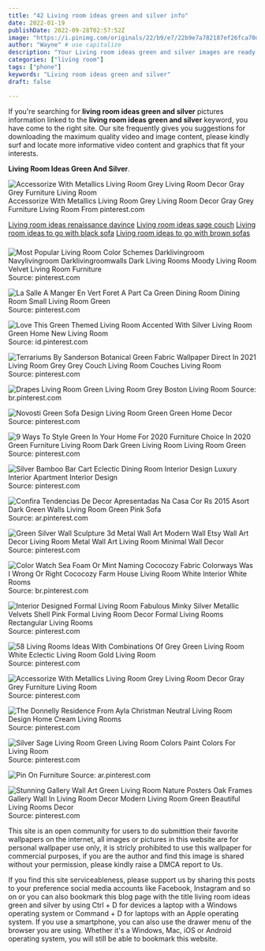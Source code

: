 ```yaml
---
title: "42 Living room ideas green and silver info"
date: 2022-01-19
publishDate: 2022-09-28T02:57:52Z
image: "https://i.pinimg.com/originals/22/b9/e7/22b9e7a782187ef26fca70d1564c7f5a.jpg"
author: "Wayne" # use capitalize
description: "Your Living room ideas green and silver images are ready in this website. Living room ideas green and silver are a topic that is being searched for and liked by netizens today. You can Find and Download the Living room ideas green and silver files here. Download all royalty-free photos."
categories: ["living room"]
tags: ["phone"]
keywords: "Living room ideas green and silver"
draft: false

---
```


If you're searching for **living room ideas green and silver** pictures information linked to the **living room ideas green and silver** keyword, you have come to the right  site.  Our site frequently  gives you  suggestions  for downloading  the maximum  quality video and image  content, please kindly surf and locate more informative video content and graphics  that fit your interests.

**Living Room Ideas Green And Silver**. 

![Accessorize With Metallics Living Room Grey Living Room Decor Gray Grey Furniture Living Room](https://i.pinimg.com/originals/a1/e2/51/a1e2516431ab544ea6932450f2b10872.jpg "Accessorize With Metallics Living Room Grey Living Room Decor Gray Grey Furniture Living Room")
Accessorize With Metallics Living Room Grey Living Room Decor Gray Grey Furniture Living Room From pinterest.com

[Living room ideas renaissance davince](/living-room-ideas-renaissance-davince/)
[Living room ideas sage couch](/living-room-ideas-sage-couch/)
[Living room ideas to go with black sofa](/living-room-ideas-to-go-with-black-sofa/)
[Living room ideas to go with brown sofas](/living-room-ideas-to-go-with-brown-sofas/)



### 

 


![Most Popular Living Room Color Schemes Darklivingroom Navylivingroom Darklivingroomwalls Dark Living Rooms Moody Living Room Velvet Living Room Furniture](https://i.pinimg.com/originals/3a/9e/43/3a9e43738e97844a1214d83ad7a24fbe.jpg "Most Popular Living Room Color Schemes Darklivingroom Navylivingroom Darklivingroomwalls Dark Living Rooms Moody Living Room Velvet Living Room Furniture")
Source: pinterest.com

 

![La Salle A Manger En Vert Foret A Part Ca Green Dining Room Dining Room Small Living Room Green](https://i.pinimg.com/originals/68/8c/fb/688cfb436cce9c5aea6434eda456b8d3.jpg "La Salle A Manger En Vert Foret A Part Ca Green Dining Room Dining Room Small Living Room Green")
Source: pinterest.com

 

![Love This Green Themed Living Room Accented With Silver Living Room Green Home New Living Room](https://i.pinimg.com/originals/22/5e/7e/225e7e3f948d2c26fc298f1e0269f0ba.jpg "Love This Green Themed Living Room Accented With Silver Living Room Green Home New Living Room")
Source: id.pinterest.com

 

![Terrariums By Sanderson Botanical Green Fabric Wallpaper Direct In 2021 Living Room Grey Grey Couch Living Room Couches Living Room](https://i.pinimg.com/736x/21/13/90/211390d262ae9143fc25b55139e8ac03.jpg "Terrariums By Sanderson Botanical Green Fabric Wallpaper Direct In 2021 Living Room Grey Grey Couch Living Room Couches Living Room")
Source: pinterest.com

 

![Drapes Living Room Green Living Room Grey Boston Living Room](https://i.pinimg.com/originals/83/17/c1/8317c10afb5dcf95a99438feefc47c92.jpg "Drapes Living Room Green Living Room Grey Boston Living Room")
Source: br.pinterest.com

 

![Novosti Green Sofa Design Living Room Green Green Home Decor](https://i.pinimg.com/originals/08/83/ec/0883ec189e53922fcdd9fb85bf4d5786.jpg "Novosti Green Sofa Design Living Room Green Green Home Decor")
Source: pinterest.com

 

![9 Ways To Style Green In Your Home For 2020 Furniture Choice In 2020 Green Furniture Living Room Dark Green Living Room Living Room Green](https://i.pinimg.com/originals/5f/cd/6c/5fcd6cb721476291e22c9a1ed6a7dd19.jpg "9 Ways To Style Green In Your Home For 2020 Furniture Choice In 2020 Green Furniture Living Room Dark Green Living Room Living Room Green")
Source: pinterest.com

 

![Silver Bamboo Bar Cart Eclectic Dining Room Interior Design Luxury Interior Apartment Interior Design](https://i.pinimg.com/originals/1a/58/da/1a58da340a82325c6e891dd7e4c8f37a.jpg "Silver Bamboo Bar Cart Eclectic Dining Room Interior Design Luxury Interior Apartment Interior Design")
Source: pinterest.com

 

![Confira Tendencias De Decor Apresentadas Na Casa Cor Rs 2015 Asort Dark Green Walls Living Room Green Pink Sofa](https://i.pinimg.com/originals/c6/10/ec/c610ecb6fa530c3f10ea5b84dd7f41f1.jpg "Confira Tendencias De Decor Apresentadas Na Casa Cor Rs 2015 Asort Dark Green Walls Living Room Green Pink Sofa")
Source: ar.pinterest.com

 

![Green Silver Wall Sculpture 3d Metal Wall Art Modern Wall Etsy Wall Art Decor Living Room Metal Wall Art Living Room Minimal Wall Decor](https://i.pinimg.com/originals/14/e1/a3/14e1a3545b7bd833e1ce05e91ab52783.jpg "Green Silver Wall Sculpture 3d Metal Wall Art Modern Wall Etsy Wall Art Decor Living Room Metal Wall Art Living Room Minimal Wall Decor")
Source: pinterest.com

 

![Color Watch Sea Foam Or Mint Naming Cococozy Fabric Colorways Was I Wrong Or Right Cococozy Farm House Living Room White Interior White Rooms](https://i.pinimg.com/originals/7c/23/08/7c23081aa5252e0e0cf3d0cc3df6bf4f.jpg "Color Watch Sea Foam Or Mint Naming Cococozy Fabric Colorways Was I Wrong Or Right Cococozy Farm House Living Room White Interior White Rooms")
Source: br.pinterest.com

 

![Interior Designed Formal Living Room Fabulous Minky Silver Metallic Velvets Shell Pink Formal Living Room Decor Formal Living Rooms Rectangular Living Rooms](https://i.pinimg.com/originals/77/91/36/779136e1b9d2ba3b476ae90bcbbbcea3.png "Interior Designed Formal Living Room Fabulous Minky Silver Metallic Velvets Shell Pink Formal Living Room Decor Formal Living Rooms Rectangular Living Rooms")
Source: pinterest.com

 

![58 Living Rooms Ideas With Combinations Of Grey Green Living Room White Eclectic Living Room Gold Living Room](https://i.pinimg.com/originals/eb/21/47/eb214744189139bad13fff0dc206afea.jpg "58 Living Rooms Ideas With Combinations Of Grey Green Living Room White Eclectic Living Room Gold Living Room")
Source: pinterest.com

 

![Accessorize With Metallics Living Room Grey Living Room Decor Gray Grey Furniture Living Room](https://i.pinimg.com/originals/a1/e2/51/a1e2516431ab544ea6932450f2b10872.jpg "Accessorize With Metallics Living Room Grey Living Room Decor Gray Grey Furniture Living Room")
Source: pinterest.com

 

![The Donnelly Residence From Ayla Christman Neutral Living Room Design Home Cream Living Rooms](https://i.pinimg.com/736x/fb/ef/27/fbef27f3ca2c4dbc77e91bce85f3ef05--cream-living-rooms-neutral-living-rooms.jpg "The Donnelly Residence From Ayla Christman Neutral Living Room Design Home Cream Living Rooms")
Source: pinterest.com

 

![Silver Sage Living Room Green Living Room Colors Paint Colors For Living Room](https://i.pinimg.com/originals/e1/ba/a7/e1baa773755d4121573eea25a491349b.jpg "Silver Sage Living Room Green Living Room Colors Paint Colors For Living Room")
Source: pinterest.com

 

![Pin On Furniture](https://i.pinimg.com/originals/bc/3f/56/bc3f569cbb69d45ea7a4f2e80343ace6.png "Pin On Furniture")
Source: ar.pinterest.com

 

![Stunning Gallery Wall Art Green Living Room Nature Posters Oak Frames Gallery Wall In Living Room Decor Modern Living Room Green Beautiful Living Rooms Decor](https://i.pinimg.com/originals/22/b9/e7/22b9e7a782187ef26fca70d1564c7f5a.jpg "Stunning Gallery Wall Art Green Living Room Nature Posters Oak Frames Gallery Wall In Living Room Decor Modern Living Room Green Beautiful Living Rooms Decor")
Source: pinterest.com

 

This site is an open community for users to do submittion their favorite wallpapers on the internet, all images or pictures in this website are for personal wallpaper use only, it is stricly prohibited to use this wallpaper for commercial purposes, if you are the author and find this image is shared without your permission, please kindly raise a DMCA report to Us.

If you find this site serviceableness, please support us by sharing this posts to your preference social media accounts like Facebook, Instagram and so on or you can also bookmark this blog page with the title living room ideas green and silver by using Ctrl + D for devices a laptop with a Windows operating system or Command + D for laptops with an Apple operating system. If you use a smartphone, you can also use the drawer menu of the browser you are using. Whether it's a Windows, Mac, iOS or Android operating system, you will still be able to bookmark this website.
